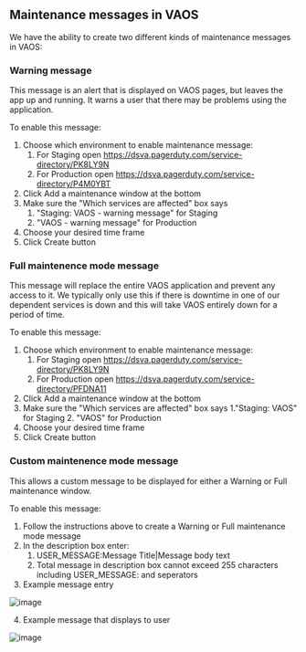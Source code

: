 ## Maintenance messages in VAOS

We have the ability to create two different kinds of maintenance messages in VAOS:

### Warning message

This message is an alert that is displayed on VAOS pages, but leaves the app up and running. It warns a user that there may be problems using the application.

To enable this message:

1. Choose which environment to enable maintenance message:
    1. For Staging open https://dsva.pagerduty.com/service-directory/PK8LY9N
    2. For Production open https://dsva.pagerduty.com/service-directory/P4M0YBT
2. Click Add a maintenance window at the bottom
3. Make sure the "Which services are affected" box says
    1. "Staging: VAOS - warning message" for Staging
    2. "VAOS - warning message" for Production
4. Choose your desired time frame
5. Click Create button


### Full maintenence mode message

This message will replace the entire VAOS application and prevent any access to it. We typically only use this if there is downtime in one of our dependent services is down and this will take VAOS entirely down for a period of time.

To enable this message:

1. Choose which environment to enable maintenance message:
    1. For Staging open https://dsva.pagerduty.com/service-directory/PK8LY9N
    2. For Production open https://dsva.pagerduty.com/service-directory/PFDNA11
2. Click Add a maintenance window at the bottom
3. Make sure the "Which services are affected" box says
    1."Staging: VAOS" for Staging
    2. "VAOS" for Production
5. Choose your desired time frame
6. Click Create button

### Custom maintenence mode message

This allows a custom message to be displayed for either a Warning or Full maintenance window.

To enable this message:

1. Follow the instructions above to create a Warning or Full maintenance mode message
2. In the description box enter:
    1. USER_MESSAGE:Message Title|Message body text
    2. Total message in description box cannot exceed 255 characters including USER_MESSAGE: and seperators
3. Example message entry

![image](https://github.com/department-of-veterans-affairs/va.gov-team/assets/97117349/21d77049-51e3-426f-84c6-63fb205878f7)

4. Example message that displays to user

![image](https://github.com/department-of-veterans-affairs/va.gov-team/assets/97117349/6b849e9d-df43-4cb7-af40-469aaa0a8592)
